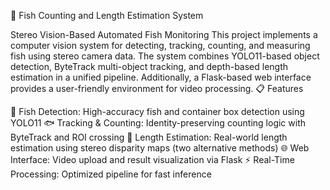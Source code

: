 🎣 Fish Counting and Length Estimation System

Stereo Vision-Based Automated Fish Monitoring
This project implements a computer vision system for detecting, tracking, counting, and measuring fish using stereo camera data. The system combines YOLO11-based object detection, ByteTrack multi-object tracking, and depth-based length estimation in a unified pipeline. Additionally, a Flask-based web interface provides a user-friendly environment for video processing.
📋 Features

🎯 Fish Detection: High-accuracy fish and container box detection using YOLO11
🐟 Tracking & Counting: Identity-preserving counting logic with ByteTrack and ROI crossing
📏 Length Estimation: Real-world length estimation using stereo disparity maps (two alternative methods)
🌐 Web Interface: Video upload and result visualization via Flask
⚡ Real-Time Processing: Optimized pipeline for fast inference
